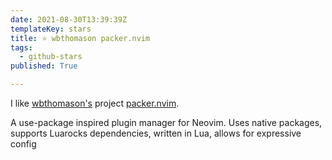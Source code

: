 ```yaml
---
date: 2021-08-30T13:39:39Z
templateKey: stars
title: ⭐ wbthomason packer.nvim
tags:
  - github-stars
published: True

---
```


I like [wbthomason's](https://github.com/wbthomason) project [packer.nvim](https://github.com/wbthomason/packer.nvim).

A use-package inspired plugin manager for Neovim. Uses native packages, supports Luarocks dependencies, written in Lua, allows for expressive config
